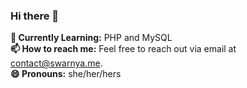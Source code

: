 ### Hi there 👋

<!--
**Swarnya246/swarnya246** is a ✨ _special_ ✨ repository because its `README.md` (this file) appears on your GitHub profile.
- 🤔 I’m looking for help with ...
- 💬 Ask me about ...
- 👯 I’m looking to collaborate on ...
- ⚡ Fun fact: I once ate 6.28 slices of pie on pi day.
**🔭 Currently Project:** Website portfolio for a writer<br>
-->

**🌱 Currently Learning:** PHP and MySQL<br>
**📫 How to reach me:** Feel free to reach out via email at contact@swarnya.me.<br>
**😄 Pronouns:** she/her/hers
